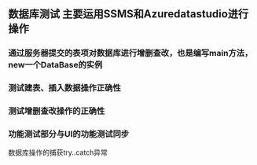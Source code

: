 ## 数据库测试 主要运用SSMS和Azuredatastudio进行操作
### 通过服务器提交的表项对数据库进行增删查改，也是编写main方法，new一个DataBase的实例
### 测试建表、插入数据操作正确性
### 测试增删查改操作的正确性

### 功能测试部分与UI的功能测试同步
数据库操作的捕获try..catch异常